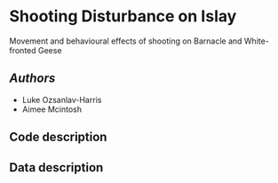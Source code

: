 # Shooting Disturbance on Islay
Movement and behavioural effects of shooting on Barnacle and White-fronted Geese

## _Authors_
- Luke Ozsanlav-Harris
- Aimee Mcintosh

## Code description

## Data description

